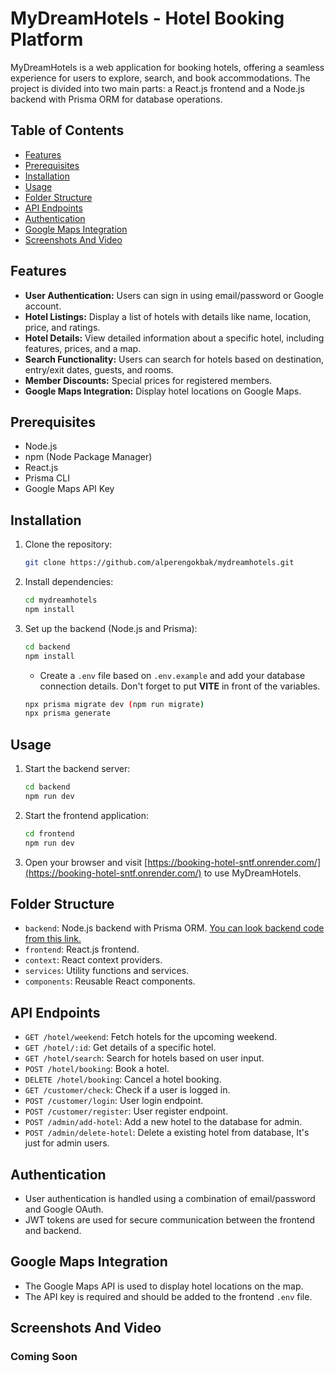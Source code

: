 # MyDreamHotels - Hotel Booking Platform

MyDreamHotels is a web application for booking hotels, offering a seamless experience for users to explore, search, and book accommodations. The project is divided into two main parts: a React.js frontend and a Node.js backend with Prisma ORM for database operations.

## Table of Contents

- [Features](#features)
- [Prerequisites](#prerequisites)
- [Installation](#installation)
- [Usage](#usage)
- [Folder Structure](#folder-structure)
- [API Endpoints](#api-endpoints)
- [Authentication](#authentication)
- [Google Maps Integration](#google-maps-integration)
- [Screenshots And Video](#screenshots-and-video)

## Features

- **User Authentication:** Users can sign in using email/password or Google account.
- **Hotel Listings:** Display a list of hotels with details like name, location, price, and ratings.
- **Hotel Details:** View detailed information about a specific hotel, including features, prices, and a map.
- **Search Functionality:** Users can search for hotels based on destination, entry/exit dates, guests, and rooms.
- **Member Discounts:** Special prices for registered members.
- **Google Maps Integration:** Display hotel locations on Google Maps.

## Prerequisites

- Node.js
- npm (Node Package Manager)
- React.js
- Prisma CLI
- Google Maps API Key

## Installation

1. Clone the repository:

   ```bash
   git clone https://github.com/alperengokbak/mydreamhotels.git
   ```

2. Install dependencies:

   ```bash
   cd mydreamhotels
   npm install
   ```

3. Set up the backend (Node.js and Prisma):

   ```bash
   cd backend
   npm install
   ```

   - Create a `.env` file based on `.env.example` and add your database connection details. Don't forget to put **VITE** in front of the variables.

   ```bash
   npx prisma migrate dev (npm run migrate)
   npx prisma generate
   ```

## Usage

1. Start the backend server:

   ```bash
   cd backend
   npm run dev
   ```

2. Start the frontend application:

   ```bash
   cd frontend
   npm run dev
   ```

3. Open your browser and visit [https://booking-hotel-sntf.onrender.com/](https://booking-hotel-sntf.onrender.com/) to use MyDreamHotels.

## Folder Structure

- `backend`: Node.js backend with Prisma ORM. [You can look backend code from this link.](https://github.com/alperengokbak/backend-hotel-booking?tab=readme-ov-file#getting-started)
- `frontend`: React.js frontend.
- `context`: React context providers.
- `services`: Utility functions and services.
- `components`: Reusable React components.

## API Endpoints

- `GET /hotel/weekend`: Fetch hotels for the upcoming weekend.
- `GET /hotel/:id`: Get details of a specific hotel.
- `GET /hotel/search`: Search for hotels based on user input.
- `POST /hotel/booking`: Book a hotel.
- `DELETE /hotel/booking`: Cancel a hotel booking.
- `GET /customer/check`: Check if a user is logged in.
- `POST /customer/login`: User login endpoint.
- `POST /customer/register`: User register endpoint.
- `POST /admin/add-hotel`: Add a new hotel to the database for admin.
- `POST /admin/delete-hotel`: Delete a existing hotel from database, It's just for admin users.

## Authentication

- User authentication is handled using a combination of email/password and Google OAuth.
- JWT tokens are used for secure communication between the frontend and backend.

## Google Maps Integration

- The Google Maps API is used to display hotel locations on the map.
- The API key is required and should be added to the frontend `.env` file.

## Screenshots And Video

### Coming Soon
